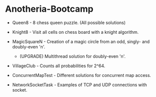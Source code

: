 # Anotheria-Bootcamp

+ Queen8 - 8 chess queen puzzle. (All possible solutions) 

+ Knight8 - Visit all cells on chess board with a knight algorithm.

+ MagicSquareN - Creation of a magic circle from an odd, singly- and doubly-even 'n'. 
  + (UPGRADE) Multithread solution for doubly-even 'n'.

+ VillageClub - Counts all probabilities for 2^64.

+ ConcurrentMapTest - Different solutions for concurrent map access.

+ NetworkSocketTask - Examples of TCP and UDP connections with socket.
